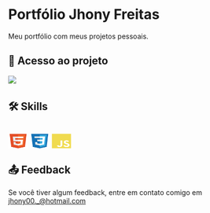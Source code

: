 # Portfólio Jhony Freitas
 Meu portfólio com meus projetos pessoais.
 
## 🔗 Acesso ao projeto
[<img src="src/gifs/tela.gif">](https://jhonyfreitasdev.github.io/portfolio-jhony-freitas/)

## 🛠 Skills
<div style="display: inline_block"><br>
  <img align="center" alt="HTML" height="30" width="40" src="https://raw.githubusercontent.com/devicons/devicon/master/icons/html5/html5-original.svg">
  <img align="center" alt="CSS" height="30" width="40" src="https://raw.githubusercontent.com/devicons/devicon/master/icons/css3/css3-original.svg">
  <img align="center" alt="Js" height="30" width="40" src="https://raw.githubusercontent.com/devicons/devicon/master/icons/javascript/javascript-plain.svg">
</div>

## 📤 Feedback
Se você tiver algum feedback, entre em contato comigo em jhony00._@hotmail.com
